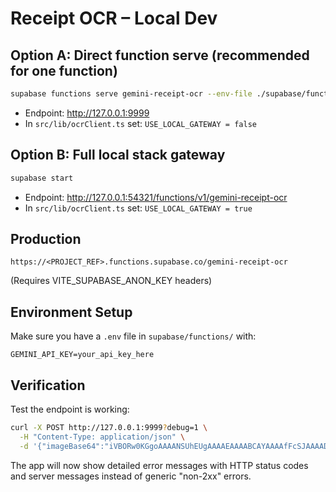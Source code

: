 # Receipt OCR – Local Dev

## Option A: Direct function serve (recommended for one function)
```bash
supabase functions serve gemini-receipt-ocr --env-file ./supabase/functions/.env --no-verify-jwt
```
- Endpoint: http://127.0.0.1:9999
- In `src/lib/ocrClient.ts` set: `USE_LOCAL_GATEWAY = false`

## Option B: Full local stack gateway
```bash
supabase start
```
- Endpoint: http://127.0.0.1:54321/functions/v1/gemini-receipt-ocr
- In `src/lib/ocrClient.ts` set: `USE_LOCAL_GATEWAY = true`

## Production
```
https://<PROJECT_REF>.functions.supabase.co/gemini-receipt-ocr
```
(Requires VITE_SUPABASE_ANON_KEY headers)

## Environment Setup

Make sure you have a `.env` file in `supabase/functions/` with:
```
GEMINI_API_KEY=your_api_key_here
```

## Verification

Test the endpoint is working:
```bash
curl -X POST http://127.0.0.1:9999?debug=1 \
  -H "Content-Type: application/json" \
  -d '{"imageBase64":"iVBORw0KGgoAAAANSUhEUgAAAAEAAAABCAYAAAAfFcSJAAAADUlEQVR42mNk+M9QDwADhgGAWjR9awAAAABJRU5ErkJggg=="}'
```

The app will now show detailed error messages with HTTP status codes and server messages instead of generic "non-2xx" errors.
